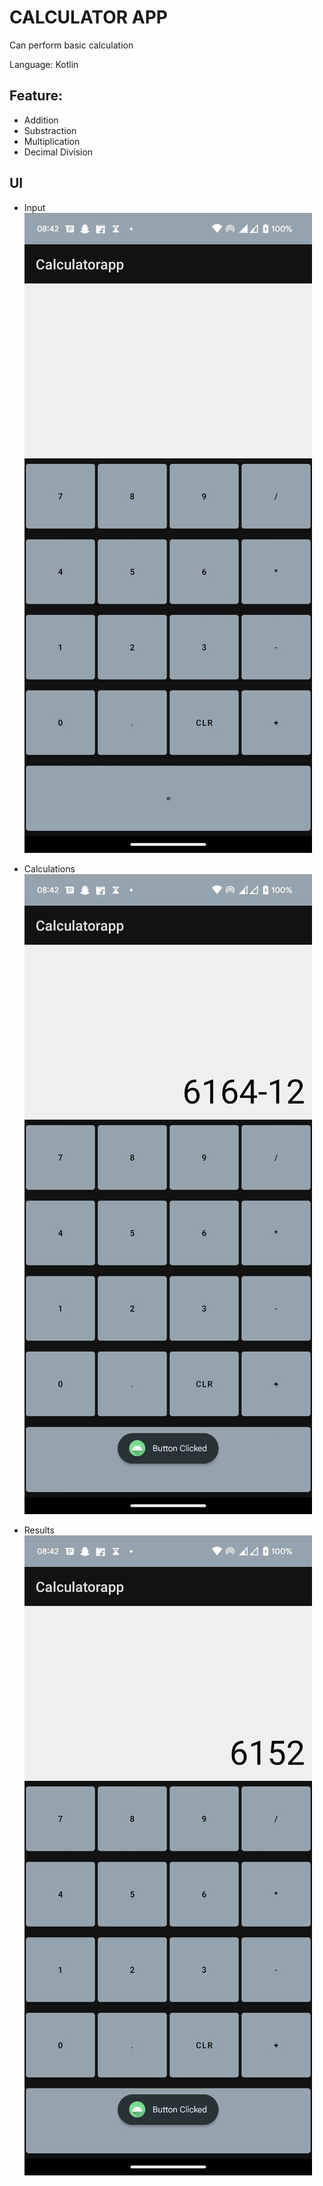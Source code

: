 # CALCULATOR APP 

Can perform basic calculation

Language:
Kotlin

## Feature:
* Addition
* Substraction
* Multiplication
* Decimal Division


## UI

* Input
![Screenshots](photo_2023-01-15_08-51-00.jpg)

* Calculations
![Screenshots](photo_2023-01-15_08-51-15.jpg)

* Results
![Screenshots](photo_2023-01-15_08-51-17.jpg)
